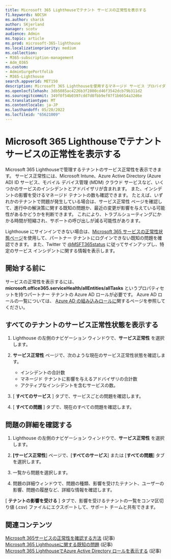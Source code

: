 ```yaml
---
title: Microsoft 365 Lighthouseでテナント サービスの正常性を表示する
f1.keywords: NOCSH
ms.author: sharik
author: SKjerland
manager: scotv
audience: Admin
ms.topic: article
ms.prod: microsoft-365-lighthouse
ms.localizationpriority: medium
ms.collection:
- M365-subscription-management
- Adm_O365
ms.custom:
- AdminSurgePortfolib
- M365-Lighthouse
search.appverid: MET150
description: Microsoft 365 Lighthouseを使用するマネージド サービス プロバイダー (MSP) の場合は、テナント サービスの正常性を表示する方法について説明します。
ms.openlocfilehash: 3db5085ac4226b3f2800cd46f3542dcb79b311d2
ms.sourcegitcommit: 349f0f54b0397cdd7d8fbb9ef07f1b6654a32d6e
ms.translationtype: MT
ms.contentlocale: ja-JP
ms.lasthandoff: 05/20/2022
ms.locfileid: "65621009"
---
```

# <a name="view-tenant-service-health-in-microsoft-365-lighthouse"></a>Microsoft 365 Lighthouseでテナント サービスの正常性を表示する

Microsoft 365 Lighthouseで管理するテナントのサービス正常性を表示できます。 サービス正常性には、Microsoft Intune、Azure Active Directory (Azure AD) ID サービス、モバイル デバイス管理 (MDM) クラウド サービスなど、いくつかのサービスのインシデントとアドバイザリが含まれます。 また、インシデントの影響を受けるマネージド テナントの数も確認できます。 たとえば、いずれかのテナントで問題が発生している場合は、サービス正常性 ページを確認して、進行中の解決策に関する既知の問題か、最近の変更が影響を与えている可能性があるかどうかを判断できます。 これにより、トラブルシューティングにかかる時間が短縮され、サポートの呼び出しが減る可能性があります。

Lighthouse にサインインできない場合は、[Microsoft 365 サービスの正常性状態ページ](https://status.office365.com/)を使用して、パートナー テナントにログインできない既知の問題を確認できます。 また、Twitter で [@MSFT365status](https://twitter.com/MSFT365Status) に従ってサインアップし、特定のサービス インシデントに関する情報を表示します。

## <a name="before-you-begin"></a>開始する前に

サービスの正常性を表示するには、 **microsoft.office365.serviceHealth/allEntities/allTasks** というプロパティセットを持つパートナー テナントの Azure AD ロールが必要です。 Azure AD ロールの一覧については、 [Azure AD の組み込みロールに](/azure/active-directory/roles/permissions-reference)関するページを参照してください。

## <a name="view-service-health-status-for-all-tenants"></a>すべてのテナントのサービス正常性状態を表示する

1. Lighthouse の左側のナビゲーション ウィンドウで、**サービス正常性** を選択します。

2. **サービス正常性** ページで、次のような現在のサービス正常性状態を確認します。

   - インシデントの合計数
   - マネージド テナントに影響を与えるアドバイザリの合計数
   - アクティブなインシデントを含むサービスの数。

3. [ **すべてのサービス** ] タブで、サービスごとの問題を確認します。

4. [ **すべての問題** ] タブで、現在のすべての問題を確認します。

## <a name="review-issue-details"></a>問題の詳細を確認する

1. Lighthouse の左側のナビゲーション ウィンドウで、**サービス正常性** を選択します。

2. **[サービス正常性**] ページで、[**すべてのサービス**] または [**すべての問題**] タブを選択します。

3. 一覧から問題を選択します。

4. 問題の詳細ウィンドウで、問題の種類、影響を受けたテナント、ユーザーの影響、問題の履歴など、詳細な情報を確認します。

[ **テナントの影響を受ける** ] タブで、影響を受けるテナントの一覧をコンマ区切り値 (.csv) ファイルにエクスポートして、サポート チームと共有できます。

## <a name="related-content"></a>関連コンテンツ

[Microsoft 365サービスの正常性を確認する方法](/microsoft-365/enterprise/view-service-health) (記事)\
[Microsoft 365 Lighthouseに関する既知の問題](m365-lighthouse-known-issues.md) (記事)\
[Microsoft 365 LighthouseでAzure Active Directory ロールを表示する](m365-lighthouse-view-your-roles.md) (記事)

